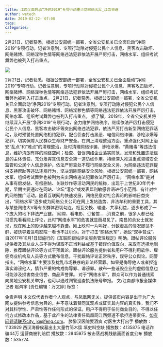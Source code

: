 ```yaml
---
title: 江西全面启动“净网2019”专项行动重点向网络水军_江西频道
author: wetech
date: 2019-02-22- 07:08
tags: 
categories: 
---
```

2月21日，记者获悉，根据公安部统一部署，全省公安机关已全面启动“净网2019”专项行动。记者注意到，专项行动除对侵犯公民个人信息、黑客攻击破坏、网络赌博、网络淫秽色情等网络违法犯罪依法开展严厉打击，网络水军、组织考试舞弊也被列入打击重点。
<!-- more -->
                
<img align="center" border="0" src="http://p2.ifengimg.com/a/2016/0810/204c433878d5cf9size1_w16_h16.png" />
                
                
            
2月21日，记者获悉，根据公安部统一部署，全省公安机关已全面启动“净网2019”专项行动。记者注意到，专项行动除对侵犯公民个人信息、黑客攻击破坏、网络赌博、网络淫秽色情等网络违法犯罪依法开展严厉打击，网络水军、组织考试舞弊也被列入打击重点。
2月21日，记者获悉，根据公安部统一部署，全省公安机关已全面启动“净网2019”专项行动。记者注意到，专项行动除对侵犯公民个人信息、黑客攻击破坏、网络赌博、网络淫秽色情等网络违法犯罪依法开展严厉打击，网络水军、组织考试舞弊也被列入打击重点。
据了解，2019年，全省公安机关将继续深入开展“净网2019”专项行动，全力维护网络秩序。继续依法严厉打击侵犯公民个人信息、黑客攻击破坏等突出网络违法犯罪，依法严厉打击新型网络犯罪活动，及时预警处置网络相约犯罪，配合侦查打击黑恶、电信网络诈骗、涉枪涉爆等犯罪，切实保障人民群众生命财产安全。在网上清理整治方面，重点强化对网上治安“乱点”和“难点”的清理整治，及时清理网络诈骗、涉枪涉爆、“黄赌毒”等违法信息，维护清朗有序的网络空间；检查、督促网络企业落实防范、发现和处置违法信息的主体责任，充分发挥其信息安全第一道防线作用。持续深入推进重点领域安全监管和公民个人信息保护，依法严厉查处不履行网络安全义务、为网络违法犯罪提供支持帮助等违法违规行为，坚决消除网络安全风险。根据公安部统一部署，网络水军、组织考试舞弊也被列为突出网络违法犯罪依法严厉打击。
“网络水军”是对从事有偿发帖、有偿删帖、关联炒作等活动网民的统称，出现于上世纪90年代中期，早期主要通过在网站、论坛“灌水”或发表犀利敏感言语进行小范围、有针对性的网络推广活动。随着互联网的快速发展，网络民意对社会舆论的影响日益突出，“网络水军”逐步成为网络公关公司在网上发帖造势、非法牟利的重要工具，其与某些网络大V等有关群体密切勾连，相互交换、输送、共享利益，逐步形成了一个庞大的地下非法产业链。
网购、看电影、订餐馆……消费之前，很多人都已经习惯先看看网上评论，此时“网络水军”的危害就显而易见了。南昌的余女士就发现，现在网上的影评越来越不靠谱。刚上映时一片叫好，分数虚高的情况屡见不鲜，被诱导着进电影院一看也不过尔尔。对于打击“网络水军”，她说“双手赞成”。
自2017年10月1日起施行的《互联网跟帖评论服务管理规定》明确，跟帖评论服务提供者及其从业人员不得为谋取不正当利益或基于错误价值取向，采取有选择地删除、推荐跟帖评论等方式干预舆论。跟帖评论服务提供者和用户不得利用软件、雇佣商业机构及人员等方式散布信息，干扰跟帖评论正常秩序，误导公众舆论。网警指出，“网络水军”主要涉及扰乱市场秩序的非法经营罪。如果是侮辱他人或者捏造事实诽谤他人，情节严重的构成侮辱罪、诽谤罪。散布一些诋毁企业的虚假信息也可能涉及损害商业信誉、商品声誉罪。
对于“网络水军”，群众可以作为普通线索向属地公安机关举报，也可以通过网警巡查执法账号举报。
文/江南都市报全媒体记者 赵鸿宇
[责任编辑：万文婷]
标签：
 
             
免责声明
本文仅代表作者个人观点，与凤凰网无关。提供该页内容是出于为广大网友提供参考信息为目的，并不意味着赞同其观点或证实其内容的真实性，我们不对其科学性、严肃性等作任何形式的保证。用户不得用于任何商业目的，不得以任何方式修改本作品，基于此产生的法律责任凤凰网江西频道不承担连带责任。如有问题请联系city_jx@ifeng.com。
滕醉汉医院耍酒疯 对医生大打出手
播放数：1133929
西汉海昏侯墓出土大量竹简木牍 填史料空缺
播放数：4135875
电话诈骗44万 运营商被判赔偿
播放数：2845975
被击落战机残骸画面首度公布
播放数：535774
